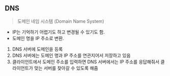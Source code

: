 ## DNS

> 도메인 네임 시스템 (Domain Name System)

- IP는 기억하기 어렵기도 하고 변경될 수 있기도 함.
- 도메인 명을 IP 주소로 변환.

1. DNS 서버에 도메인을 등록
2. DNS 서버에는 도메인 명과 IP 주소를 연관지어서 저장하고 있음
3. 클라이언트에서 도메인 주소를 입력하면 DNS 서버에서는 IP 주소를 응답해줘서 클라이언트가 맞는 서버를 찾아갈 수 있도록 해줌